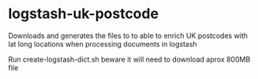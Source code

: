 # logstash-uk-postcode
Downloads and generates the files to to able to enrich UK postcodes with lat long locations when processing documents in logstash

Run create-logstash-dict.sh
beware it will need to download aprox 800MB file 
